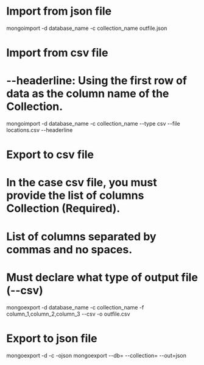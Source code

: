 # Import from json file
mongoimport -d database_name -c collection_name outfile.json

# Import from csv file
# --headerline: Using the first row of data as the column name of the Collection.
mongoimport -d database_name -c collection_name --type csv --file locations.csv --headerline

# Export to csv file
# In the case csv file, you must provide the list of columns Collection (Required).
# List of columns separated by commas and no spaces.
# Must declare what type of output file (--csv)
 
mongoexport -d database_name -c collection_name -f column_1,column_2,column_3 --csv -o outfile.csv

# Export to json file
mongoexport -d <databaseName> -c <collectionName> -o<outputLocation>json
mongoexport --db=<databaseName> --collection=<collectionName> --out=<outputLocation>json
